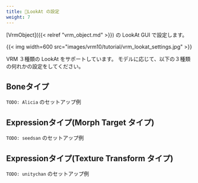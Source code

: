 ```yaml
---
title: 🚧LookAt の設定
weight: 7
---
```


[VrmObject]({{< relref "vrm_object.md" >}}) の LookAt GUI で設定します。

{{< img width=600 src="images/vrm10/tutorial/vrm_lookat_settings.jpg" >}}

VRM ３種類の LookAt をサポートしています。
モデルに応じて、以下の３種類の何れかの設定をしてください。

## Boneタイプ

`TODO: Alicia` のセットアップ例

## Expressionタイプ(Morph Target タイプ)

`TODO: seedsan` のセットアップ例

## Expressionタイプ(Texture Transform タイプ)

`TODO: unitychan` のセットアップ例

